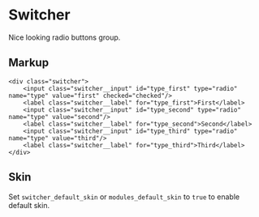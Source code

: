 # Switcher

Nice looking radio buttons group.


## Markup

	<div class="switcher">
		<input class="switcher__input" id="type_first" type="radio" name="type" value="first" checked="checked"/>
		<label class="switcher__label" for="type_first">First</label>
		<input class="switcher__input" id="type_second" type="radio" name="type" value="second"/>
		<label class="switcher__label" for="type_second">Second</label>
		<input class="switcher__input" id="type_third" type="radio" name="type" value="third"/>
		<label class="switcher__label" for="type_third">Third</label>
	</div>


## Skin

Set `switcher_default_skin` or `modules_default_skin` to `true` to enable default skin.

